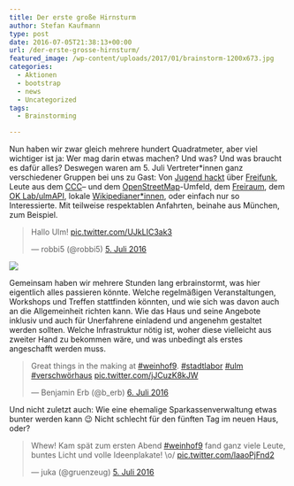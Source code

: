 ```yaml
---
title: Der erste große Hirnsturm
author: Stefan Kaufmann
type: post
date: 2016-07-05T21:38:13+00:00
url: /der-erste-grosse-hirnsturm/
featured_image: /wp-content/uploads/2017/01/brainstorm-1200x673.jpg
categories:
  - Aktionen
  - bootstrap
  - news
  - Uncategorized
tags:
  - Brainstorming

---
```

Nun haben wir zwar gleich mehrere hundert Quadratmeter, aber viel wichtiger ist ja: Wer mag darin etwas machen? Und was? Und was braucht es dafür alles? Deswegen waren am 5. Juli Vertreter*innen ganz verschiedener Gruppen bei uns zu Gast: Von [Jugend hackt][1] über [Freifunk,][2] Leute aus dem [CCC][3]&#8211; und dem [OpenStreetMap][4]-Umfeld, dem [Freiraum][5], dem [OK Lab/ulmAPI][6], lokale [Wikipedianer*innen][7], oder einfach nur so Interessierte. Mit teilweise respektablen Anfahrten, beinahe aus München, zum Beispiel.

<blockquote class="twitter-tweet" data-lang="de">
  <p lang="de" dir="ltr">
    Hallo Ulm! <a href="https://t.co/UJkLIC3ak3">pic.twitter.com/UJkLIC3ak3</a>
  </p>
  
  <p>
    &mdash; robbi5 (@robbi5) <a href="https://twitter.com/robbi5/status/750364591956365313">5. Juli 2016</a>
  </p>
</blockquote>

![](/wp-content/uploads/2016/07/brainstorm3.jpg)

Gemeinsam haben wir mehrere Stunden lang erbrainstormt, was hier eigentlich alles passieren könnte. Welche regelmäßigen Veranstaltungen, Workshops und Treffen stattfinden könnten, und wie sich was davon auch an die Allgemeinheit richten kann. Wie das Haus und seine Angebote inklusiv und auch für Unerfahrene einladend und angenehm gestaltet werden sollten. Welche Infrastruktur nötig ist, woher diese vielleicht aus zweiter Hand zu bekommen wäre, und was unbedingt als erstes angeschafft werden muss.

<blockquote class="twitter-tweet" data-lang="de">
  <p lang="en" dir="ltr">
    Great things in the making at <a href="https://twitter.com/hashtag/weinhof9?src=hash">#weinhof9</a>. <a href="https://twitter.com/hashtag/stadtlabor?src=hash">#stadtlabor</a> <a href="https://twitter.com/hashtag/ulm?src=hash">#ulm</a> <a href="https://twitter.com/hashtag/verschw%C3%B6rhaus?src=hash">#verschwörhaus</a> <a href="https://t.co/jJCuzK8kJW">pic.twitter.com/jJCuzK8kJW</a>
  </p>
  
  <p>
    &mdash; Benjamin Erb (@b_erb) <a href="https://twitter.com/b_erb/status/750634787644276740">6. Juli 2016</a>
  </p>
</blockquote>



Und nicht zuletzt auch: Wie eine ehemalige Sparkassenverwaltung etwas bunter werden kann 😉 Nicht schlecht für den fünften Tag im neuen Haus, oder?

<blockquote class="twitter-tweet" data-lang="de">
  <p lang="de" dir="ltr">
    Whew! Kam spät zum ersten Abend <a href="https://twitter.com/hashtag/weinhof9?src=hash">#weinhof9</a> fand ganz viele Leute, buntes Licht und volle Ideenplakate! \o/ <a href="https://t.co/laaoPjFnd2">pic.twitter.com/laaoPjFnd2</a>
  </p>
  
  <p>
    &mdash; juka (@gruenzeug) <a href="https://twitter.com/gruenzeug/status/750423720250994688">5. Juli 2016</a>
  </p>
</blockquote>

 [1]: https://jugendhackt.org
 [2]: https://wiki.freifunk.net/Freifunk_Ulm
 [3]: https://ccc.de
 [4]: http://wiki.openstreetmap.org/wiki/Ulm_Neu-Ulm
 [5]: http://frrm.de/
 [6]: http://ulmapi.de
 [7]: https://de.wikipedia.org/wiki/Wikipedia:Ulm/Neu-Ulm